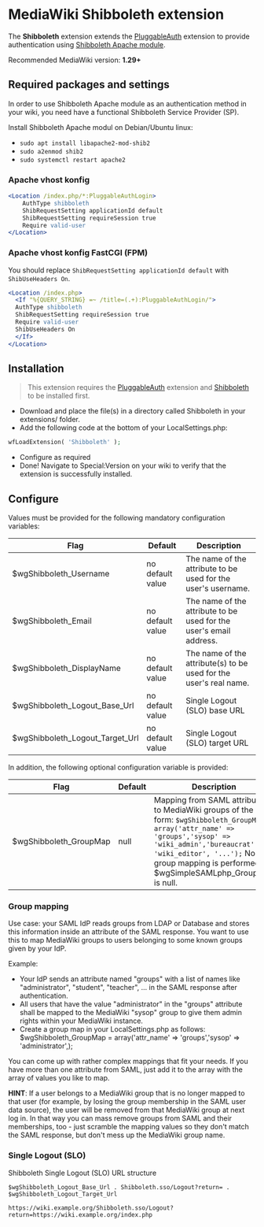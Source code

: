# MediaWiki Shibboleth extension

The **Shibboleth** extension extends the [PluggableAuth](https://www.mediawiki.org/wiki/Extension:PluggableAuth) extension to provide authentication using [Shibboleth Apache module](https://wiki.shibboleth.net/confluence/display/SHIB2/NativeSPApacheConfig).

Recommended MediaWiki version: **1.29+**

## Required packages and settings

In order to use Shibboleth Apache module as an authentication method in your wiki, you need have a functional Shibboleth Service Provider (SP).

Install Shibboleth Apache modul on Debian/Ubuntu linux:

* `sudo apt install libapache2-mod-shib2`
* `sudo a2enmod shib2`
* `sudo systemctl restart apache2`

### Apache vhost konfig

```apache
<Location /index.php/*:PluggableAuthLogin>
	AuthType shibboleth
	ShibRequestSetting applicationId default
	ShibRequestSetting requireSession true
	Require valid-user
</Location>
```

### Apache vhost konfig FastCGI (FPM)

You should replace `ShibRequestSetting applicationId default` with `ShibUseHeaders On`.

```apache
<Location /index.php>
  <If "%{QUERY_STRING} =~ /title=(.+):PluggableAuthLogin/">
  AuthType shibboleth
  ShibRequestSetting requireSession true
  Require valid-user
  ShibUseHeaders On
  </If>
</Location>
```

## Installation

> This extension requires the [PluggableAuth](https://www.mediawiki.org/wiki/Extension:PluggableAuth) extension and [Shibboleth](https://wiki.shibboleth.net/confluence/display/SHIB2/NativeSPConfiguration) to be installed first.

* Download and place the file(s) in a directory called Shibboleth in your extensions/ folder.
* Add the following code at the bottom of your LocalSettings.php:

```php
wfLoadExtension( 'Shibboleth' );
```

* Configure as required
* Done! Navigate to Special:Version on your wiki to verify that the extension is successfully installed.

## Configure

Values must be provided for the following mandatory configuration variables:

Flag | Default | Description
---- | ------- | -----------
$wgShibboleth_Username | no default value | The name of the attribute to be used for the user's username.
$wgShibboleth_Email | no default value | The name of the attribute to be used for the user's email address.
$wgShibboleth_DisplayName | no default value | The name of the attribute(s) to be used for the user's real name.
$wgShibboleth_Logout_Base_Url | no default value | Single Logout (SLO) base URL
$wgShibboleth_Logout_Target_Url | no default value | Single Logout (SLO) target URL

In addition, the following optional configuration variable is provided:

Flag | Default | Description
---- | ------- | -----------
$wgShibboleth_GroupMap | null | Mapping from SAML attributes to MediaWiki groups of the form: `$wgShibboleth_GroupMap = array('attr_name' => 'groups','sysop' => 'wiki_admin','bureaucrat' => 'wiki_editor', '...');` No group mapping is performed if $wgSimpleSAMLphp_GroupMap is null.

### Group mapping

Use case: your SAML IdP reads groups from LDAP or Database and stores this information inside an attribute of the SAML response. You want to use this to map MediaWiki groups to users belonging to some known groups given by your IdP.

Example:

* Your IdP sends an attribute named "groups" with a list of names like "administrator", "student", "teacher", ... in the SAML response after authentication.
* All users that have the value "administrator" in the "groups" attribute shall be mapped to the MediaWiki "sysop" group to give them admin rights within your MediaWiki instance.
* Create a group map in your LocalSettings.php as follows: $wgShibboleth_GroupMap = array('attr_name' => 'groups','sysop' => 'administrator',);

You can come up with rather complex mappings that fit your needs. If you have more than one attribute from SAML, just add it to the array with the array of values you like to map.

**HINT**: If a user belongs to a MediaWiki group that is no longer mapped to that user (for example, by losing the group membership in the SAML user data source), the user will be removed from that MediaWiki group at next log in. In that way you can mass remove groups from SAML and their memberships, too - just scramble the mapping values so they don't match the SAML response, but don't mess up the MediaWiki group name.

### Single Logout (SLO)

Shibboleth Single Logout (SLO) URL structure

`$wgShibboleth_Logout_Base_Url . Shibboleth.sso/Logout?return= . $wgShibboleth_Logout_Target_Url`

`https://wiki.example.org/Shibboleth.sso/Logout?return=https://wiki.example.org/index.php`
